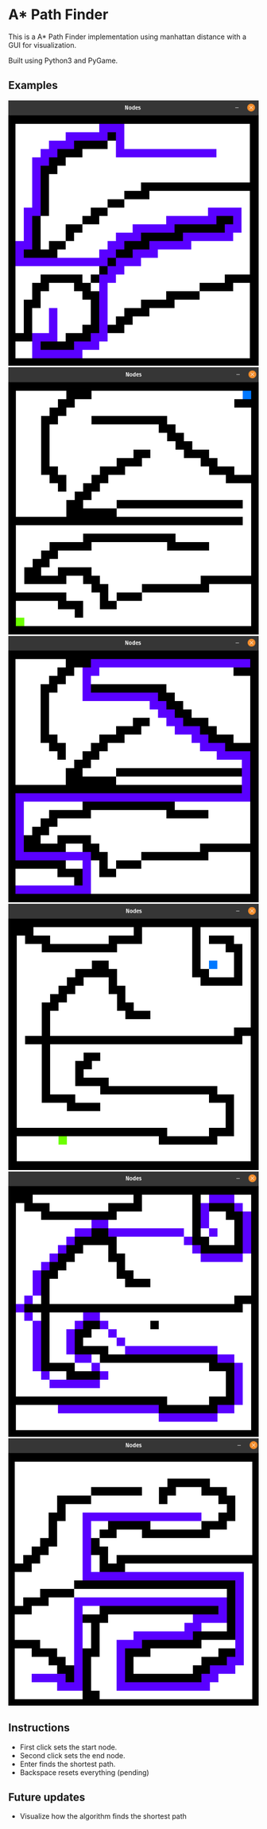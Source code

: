 # A* Path Finder
This is a A* Path Finder implementation using manhattan distance with a GUI for visualization.

Built using Python3 and PyGame.

## Examples
<img src="/Photos/Example.png">
<img src="/Photos/Example2.png">
<img src="/Photos/Example3.png">
<img src="/Photos/Example4.png">
<img src="/Photos/Example5.png">
<img src="/Photos/Example6.png">

## Instructions
- First click sets the start node.
- Second click sets the end node.
- Enter finds the shortest path.
- Backspace resets everything (pending)

## Future updates
- Visualize how the algorithm finds the shortest path
